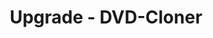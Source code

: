 ---
title: Upgrade - DVD-Cloner
metaItems:
  - name: description
    content: Upgrade - DVD-Cloner
  - name: keywords
    content: Upgrade
breadcrumb: Privacy Policy   
template: primary
entrances:
  name: entrances
  template: card
  type: upgrade
  container: container
  title: 
  textTop: 
  textBottom: 
  button:
  paddingY: 6
  additionClass: position-relative text-center
  bgStyle: 
  items:
    - handleName: DVD-Cloner
    - handleName: OpenCloner Ripper
  iconGird: 3   
---